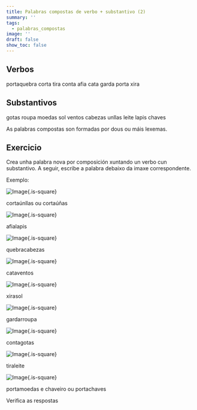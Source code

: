 ```yaml
---
title: Palabras compostas de verbo + substantivo (2)
summary: ''
tags:
  - palabras_compostas
image: ''
draft: false
show_toc: false
---
```

## Verbos

<e-layout>

<e-tag color=2>porta</e-tag><e-tag color=2>quebra</e-tag> <e-tag color=2>corta</e-tag> <e-tag color=2>tira</e-tag> <e-tag color=2>conta</e-tag> <e-tag color=2>afia</e-tag> <e-tag color=2>cata</e-tag>  <e-tag color=2>garda</e-tag> <e-tag color=2>porta</e-tag> <e-tag color=2>xira</e-tag>

</e-layout>

## Substantivos

<e-layout>

<e-tag color=1>gotas</e-tag> <e-tag color=1>roupa</e-tag> <e-tag color=1>moedas</e-tag> <e-tag color=1>sol</e-tag> <e-tag color=1>ventos</e-tag> <e-tag color=1>cabezas</e-tag> <e-tag color=1>unllas</e-tag> <e-tag color=1>leite</e-tag> <e-tag color=1>lapis</e-tag> <e-tag color=1>chaves</e-tag> 


</e-layout>

As palabras compostas son formadas por dous ou máis lexemas.

## Exercicio

Crea unha palabra nova por composición xuntando un verbo cun substantivo. A seguir, escribe a palabra debaixo da imaxe correspondente.

Exemplo: 

![Image](/img/corta_uñas.jpg){.is-square}

<e-answer size_3 readonly>cortaúnllas</e-answer> ou <e-answer size_3 readonly>cortaúñas</e-answer>

![Image](/img/afialapis.jpg){.is-square}

<e-answer>afialapis</e-answer>

![Image](/img/quebracabezas.jpg){.is-square}

<e-answer>quebracabezas</e-answer> 

![Image](/img/cataventos.jpg){.is-square}

<e-answer>cataventos</e-answer>

![Image](/img/xirasol.jpg){.is-square}

<e-answer>xirasol</e-answer> 

![Image](/img/gardarroupa.jpg){.is-square}

<e-answer>gardarroupa</e-answer> 

![Image](/img/conta_gotas.jpg){.is-square}

<e-answer>contagotas</e-answer> 

![Image](/img/tira_leite.jpg){.is-square}

<e-answer>tiraleite</e-answer>

![Image](/img/portamoedas_portachaves.jpg){.is-square}

<e-answer>portamoedas</e-answer> e chaveiro ou <e-answer>portachaves</e-answer>

<e-validate>Verifica as respostas</e-validate>
